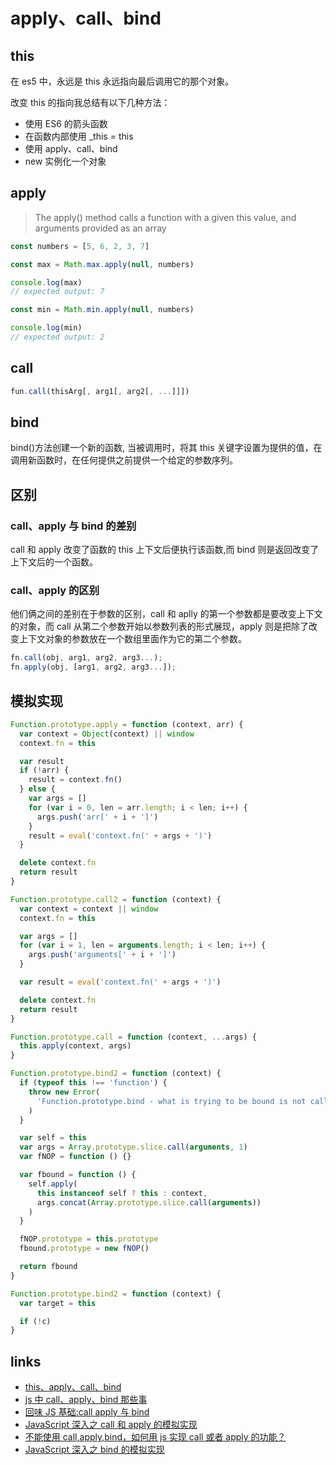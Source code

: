 # apply、call、bind

## this

在 es5 中，永远是 this 永远指向最后调用它的那个对象。

改变 this 的指向我总结有以下几种方法：

- 使用 ES6 的箭头函数
- 在函数内部使用 \_this = this
- 使用 apply、call、bind
- new 实例化一个对象

## apply

> The apply() method calls a function with a given this value, and arguments provided as an array

```js
const numbers = [5, 6, 2, 3, 7]

const max = Math.max.apply(null, numbers)

console.log(max)
// expected output: 7

const min = Math.min.apply(null, numbers)

console.log(min)
// expected output: 2
```

## call

```js
fun.call(thisArg[, arg1[, arg2[, ...]]])
```

## bind

bind()方法创建一个新的函数, 当被调用时，将其 this 关键字设置为提供的值，在调用新函数时，在任何提供之前提供一个给定的参数序列。

## 区别

### call、apply 与 bind 的差别

call 和 apply 改变了函数的 this 上下文后便执行该函数,而 bind 则是返回改变了上下文后的一个函数。

### call、apply 的区别

他们俩之间的差别在于参数的区别，call 和 aplly 的第一个参数都是要改变上下文的对象，而 call 从第二个参数开始以参数列表的形式展现，apply 则是把除了改变上下文对象的参数放在一个数组里面作为它的第二个参数。

```js
fn.call(obj, arg1, arg2, arg3...);
fn.apply(obj, [arg1, arg2, arg3...]);
```

## 模拟实现

```js
Function.prototype.apply = function (context, arr) {
  var context = Object(context) || window
  context.fn = this

  var result
  if (!arr) {
    result = context.fn()
  } else {
    var args = []
    for (var i = 0, len = arr.length; i < len; i++) {
      args.push('arr[' + i + ']')
    }
    result = eval('context.fn(' + args + ')')
  }

  delete context.fn
  return result
}
```

```js
Function.prototype.call2 = function (context) {
  var context = context || window
  context.fn = this

  var args = []
  for (var i = 1, len = arguments.length; i < len; i++) {
    args.push('arguments[' + i + ']')
  }

  var result = eval('context.fn(' + args + ')')

  delete context.fn
  return result
}
```

```js
Function.prototype.call = function (context, ...args) {
  this.apply(context, args)
}
```

```js
Function.prototype.bind2 = function (context) {
  if (typeof this !== 'function') {
    throw new Error(
      'Function.prototype.bind - what is trying to be bound is not callable'
    )
  }

  var self = this
  var args = Array.prototype.slice.call(arguments, 1)
  var fNOP = function () {}

  var fbound = function () {
    self.apply(
      this instanceof self ? this : context,
      args.concat(Array.prototype.slice.call(arguments))
    )
  }

  fNOP.prototype = this.prototype
  fbound.prototype = new fNOP()

  return fbound
}
```

```js
Function.prototype.bind2 = function (context) {
  var target = this

  if (!c)
}
```

## links

- [this、apply、call、bind](https://juejin.im/post/59bfe84351882531b730bac2)
- [js 中 call、apply、bind 那些事](https://qianlongo.github.io/2016/04/26/js%E4%B8%ADcall%E3%80%81apply%E3%80%81bind%E9%82%A3%E4%BA%9B%E4%BA%8B/#more)
- [回味 JS 基础:call apply 与 bind](https://juejin.im/post/57dc97f35bbb50005e5b39bd)
- [JavaScript 深入之 call 和 apply 的模拟实现](https://juejin.im/post/5907eb99570c3500582ca23c)
- [不能使用 call,apply,bind，如何用 js 实现 call 或者 apply 的功能？](https://www.zhihu.com/question/35787390)
- [JavaScript 深入之 bind 的模拟实现](https://juejin.im/post/59093b1fa0bb9f006517b906)
